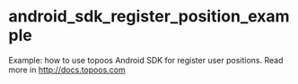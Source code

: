 android_sdk_register_position_example
=====================================

Example: how to use topoos Android SDK for register user positions. Read more in http://docs.topoos.com